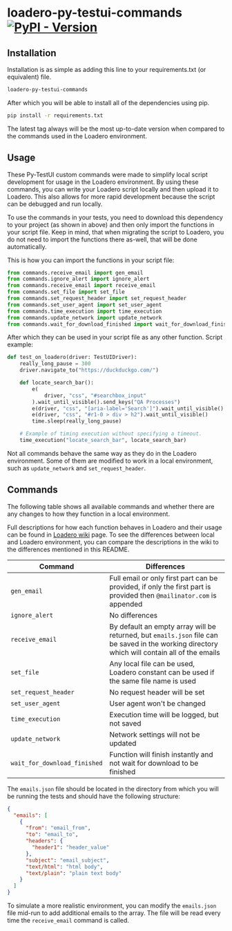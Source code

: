 # loadero-py-testui-commands [![PyPI - Version](https://img.shields.io/pypi/v/loadero-py-testui-commands)](https://pypi.org/project/loadero-py-testui-commands/)

## Installation

Installation is as simple as adding this line to your requirements.txt
(or equivalent) file.

```bash
loadero-py-testui-commands
```

After which you will be able to install all of the dependencies using pip.

```bash
pip install -r requirements.txt
```

The latest tag always will be the most up-to-date version when compared to the
commands used in the Loadero environment.

## Usage

These Py-TestUI custom commands were made to simplify local script development
for usage in the Loadero environment. By using these commands, you can write your
Loadero script locally and then upload it to Loadero. This also allows for more
rapid development because the script can be debugged and run locally.

To use the commands in your tests, you need to download this dependency to your
project (as shown in above) and then only import the functions in your
script file. Keep in mind, that when migrating the script to Loadero, you do not
need to import the functions there as-well, that will be done automatically.

This is how you can import the functions in your script file:

```py
from commands.receive_email import gen_email
from commands.ignore_alert import ignore_alert
from commands.receive_email import receive_email
from commands.set_file import set_file
from commands.set_request_header import set_request_header
from commands.set_user_agent import set_user_agent
from commands.time_execution import time_execution
from commands.update_network import update_network
from commands.wait_for_download_finished import wait_for_download_finished
```

After which they can be used in your script file as any other function.
Script example:

```py
def test_on_loadero(driver: TestUIDriver):
    really_long_pause = 300
    driver.navigate_to("https://duckduckgo.com/")

    def locate_search_bar():
        e(
            driver, "css", "#searchbox_input"
        ).wait_until_visible().send_keys("QA Processes")
        e(driver, "css", "[aria-label='Search']").wait_until_visible().click()
        e(driver, "css", "#r1-0 > div > h2").wait_until_visible()
        time.sleep(really_long_pause)

    # Example of timing execution without specifying a timeout.
    time_execution("locate_search_bar", locate_search_bar)
```

Not all commands behave the same way as they do in the Loadero environment.
Some of them are modified to work in a local environment, such as
`update_network` and `set_request_header`.

## Commands

The following table shows all available commands and whether there are any
changes to how they function in a local environment.

Full descriptions for how each function behaves in Loadero and their usage can
be found in [Loadero wiki](https://wiki.loadero.com/docs/testui-python/custom-commands/)
page. To see the differences between local and Loadero environment, you can
compare the descriptions in the wiki to the differences mentioned in this README.

| Command                      | Differences                                                                                                                                   |
| ---------------------------- | --------------------------------------------------------------------------------------------------------------------------------------------- |
| `gen_email`                  | Full email or only first part can be provided, if only the first part is provided then `@mailinator.com` is appended                          |
| `ignore_alert`               | No differences                                                                                                                                |
| `receive_email`              | By default an empty array will be returned, but `emails.json` file can be saved in the working directory which will contain all of the emails |
| `set_file`                   | Any local file can be used, Loadero constant can be used if the same file name is used                                                        |
| `set_request_header`         | No request header will be set                                                                                                                 |
| `set_user_agent`             | User agent won't be changed                                                                                                                   |
| `time_execution`             | Execution time will be logged, but not saved                                                                                                  |
| `update_network`             | Network settings will not be updated                                                                                                          |
| `wait_for_download_finished` | Function will finish instantly and not wait for download to be finished                                                                       |

The `emails.json` file should be located in the directory from which you will be
running the tests and should have the following structure:

```json
{
  "emails": [
    {
      "from": "email_from",
      "to": "email_to",
      "headers": {
        "header1": "header_value"
      },
      "subject": "email_subject",
      "text/html": "html body",
      "text/plain": "plain text body"
    }
  ]
}
```

To simulate a more realistic environment, you can modify the `emails.json` file 
mid-run to add additional emails to the array. The file will be read every time
the `receive_email` command is called.

